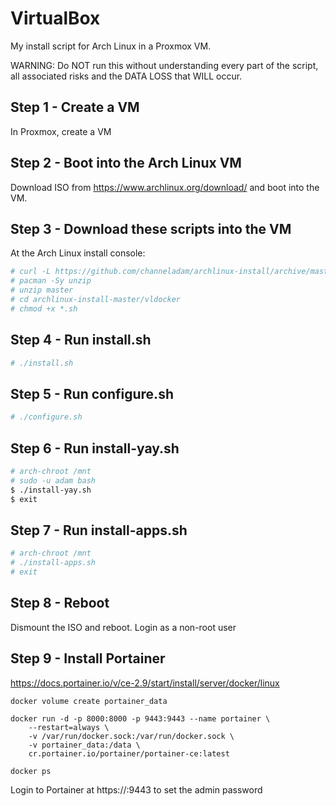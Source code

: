 # VirtualBox
My install script for Arch Linux in a Proxmox VM.

WARNING: Do NOT run this without understanding every part of the script, all associated risks and the DATA LOSS that WILL occur.

## Step 1 - Create a VM
In Proxmox, create a VM

## Step 2 - Boot into the Arch Linux VM
Download ISO from https://www.archlinux.org/download/ and boot into the VM.

## Step 3 - Download these scripts into the VM
At the Arch Linux install console:
``` bash
# curl -L https://github.com/channeladam/archlinux-install/archive/master.zip --output master.zip
# pacman -Sy unzip
# unzip master
# cd archlinux-install-master/vldocker
# chmod +x *.sh
```

## Step 4 - Run install.sh
``` bash
# ./install.sh
```

## Step 5 - Run configure.sh
``` bash
# ./configure.sh
```

## Step 6 - Run install-yay.sh
``` bash
# arch-chroot /mnt
# sudo -u adam bash
$ ./install-yay.sh
$ exit
```

## Step 7 - Run install-apps.sh
``` bash
# arch-chroot /mnt
# ./install-apps.sh
# exit
```

## Step 8 - Reboot
Dismount the ISO and reboot.
Login as a non-root user


## Step 9 - Install Portainer

https://docs.portainer.io/v/ce-2.9/start/install/server/docker/linux

```
docker volume create portainer_data

docker run -d -p 8000:8000 -p 9443:9443 --name portainer \
    --restart=always \
    -v /var/run/docker.sock:/var/run/docker.sock \
    -v portainer_data:/data \
    cr.portainer.io/portainer/portainer-ce:latest

docker ps
```

Login to Portainer at https://<ip address>:9443 to set the admin password